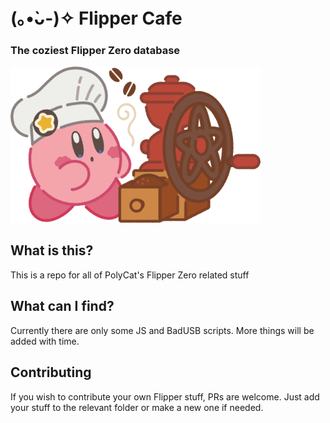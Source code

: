 # (｡•̀ᴗ-)✧ Flipper Cafe

### The coziest Flipper Zero database

<img width="400" src="https://raw.githubusercontent.com/PolyCatDev/flipper-cafe/main/.github/kirby-cafe.png">

## What is this?

This is a repo for all of PolyCat's Flipper Zero related stuff

## What can I find?

Currently there are only some JS and BadUSB scripts. More things will be added with time.

## Contributing 

If you wish to contribute your own Flipper stuff, PRs are welcome. Just add your stuff to the relevant folder or make a new one if needed. 
